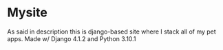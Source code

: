 # Mysite
As said in description this is django-based site where I stack all of my pet apps.
Made w/ Django 4.1.2 and Python 3.10.1
